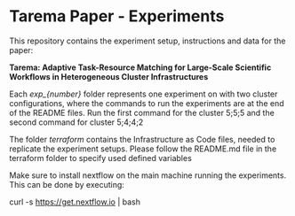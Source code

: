 # Tarema Paper - Experiments

This repository contains the experiment setup, instructions and data for the paper:

**Tarema: Adaptive Task-Resource Matching for Large-Scale Scientific Workflows in Heterogeneous Cluster Infrastructures**

Each _exp\_{number}_ folder represents one experiment on with two cluster configurations, where the commands to run the experiments are at the end of the README files.
Run the first command for the cluster 5;5;5 and the second command for cluster 5;4;4;2

The folder _terraform_ contains the Infrastructure as Code files, needed to replicate the experiment setups. Please follow the README.md file in the terraform folder to specify used defined variables 

Make sure to install nextflow on the main machine running the experiments. This can be done by executing:

curl -s https://get.nextflow.io | bash 